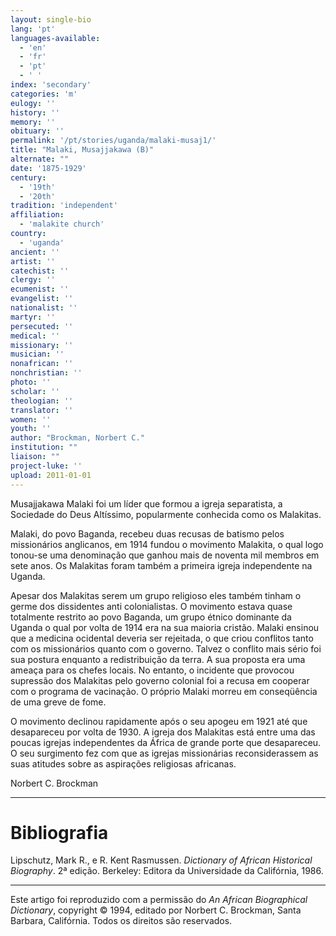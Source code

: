 ```yaml
---
layout: single-bio
lang: 'pt'
languages-available:
  - 'en'
  - 'fr'
  - 'pt'
  - ' '
index: 'secondary'
categories: 'm'
eulogy: ''
history: ''
memory: ''
obituary: ''
permalink: '/pt/stories/uganda/malaki-musaj1/'
title: "Malaki, Musajjakawa (B)"
alternate: ""
date: '1875-1929'
century:
  - '19th'
  - '20th'
tradition: 'independent'
affiliation:
  - 'malakite church'
country:
  - 'uganda'
ancient: ''
artist: ''
catechist: ''
clergy: ''
ecumenist: ''
evangelist: ''
nationalist: ''
martyr: ''
persecuted: ''
medical: ''
missionary: ''
musician: ''
nonafrican: ''
nonchristian: ''
photo: ''
scholar: ''
theologian: ''
translator: ''
women: ''
youth: ''
author: "Brockman, Norbert C."
institution: ""
liaison: ""
project-luke: ''
upload: 2011-01-01
---
```




Musajjakawa Malaki foi um líder que formou a igreja separatista, a Sociedade do Deus Altíssimo, popularmente conhecida como os Malakitas.

Malaki, do povo Baganda, recebeu duas recusas de batismo pelos missionários anglicanos, em 1914 fundou o movimento Malakita, o qual logo tonou-se uma denominação que ganhou mais de noventa mil membros em sete anos. Os Malakitas foram também a primeira igreja independente na Uganda.

Apesar dos Malakitas serem um grupo religioso eles também tinham o germe dos dissidentes anti colonialistas. O movimento estava quase totalmente restrito ao povo Baganda, um grupo étnico dominante da Uganda o qual por volta de 1914 era na sua maioria cristão. Malaki ensinou que a medicina ocidental deveria ser rejeitada, o que criou conflitos tanto com os missionários quanto com o governo. Talvez o conflito mais sério foi sua postura enquanto a redistribuição da terra. A sua proposta era uma ameaça para os chefes locais. No entanto, o incidente que provocou supressão dos Malakitas pelo governo colonial foi a recusa em cooperar com o programa de vacinação. O próprio Malaki morreu em conseqüência de uma greve de fome.

O movimento declinou rapidamente após o seu apogeu em 1921 até que desapareceu por volta de 1930. A igreja dos Malakitas está entre uma das poucas igrejas independentes da África de grande porte que desapareceu. O seu surgimento fez com que as igrejas missionárias reconsiderassem as suas atitudes sobre as aspirações religiosas africanas.

Norbert C. Brockman

---

# Bibliografia

Lipschutz, Mark R., e R. Kent Rasmussen. *Dictionary of African Historical Biography*. 2ª edição. Berkeley: Editora da Universidade da Califórnia, 1986.

---

Este artigo foi reproduzido com a permissão do *An African Biographical Dictionary*, copyright © 1994, editado por Norbert C. Brockman, Santa Barbara, Califórnia. Todos os direitos são reservados.